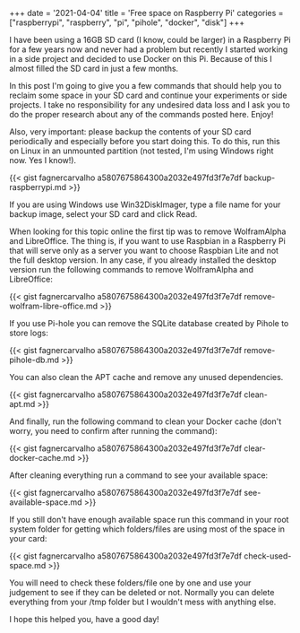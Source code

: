 +++
date = '2021-04-04'
title = 'Free space on Raspberry Pi'
categories = ["raspberrypi", "raspberry", "pi", "pihole", "docker", "disk"]
+++

I have been using a 16GB SD card (I know, could be larger) in a Raspberry Pi for a few years now and never had a problem but recently I started working in a side project and decided to use Docker on this Pi. Because of this I almost filled the SD card in just a few months.

In this post I'm going to give you a few commands that should help you to reclaim some space in your SD card and continue your experiments or side projects. I take no responsibility for any undesired data loss and I ask you to do the proper research about any of the commands posted here. Enjoy!

Also, very important: please backup the contents of your SD card periodically and especially before you start doing this. To do this, run this on Linux in an unmounted partition (not tested, I'm using Windows right now. Yes I know!).

{{< gist fagnercarvalho a5807675864300a2032e497fd3f7e7df backup-raspberrypi.md >}}

If you are using Windows use Win32DiskImager, type a file name for your backup image, select your SD card and click Read.

When looking for this topic online the first tip was to remove WolframAlpha and LibreOffice. The thing is, if you want to use Raspbian in a Raspberry Pi that will serve only as a server you want to choose Raspbian Lite and not the full desktop version. In any case, if you already installed the desktop version run the following commands to remove WolframAlpha and LibreOffice:

{{< gist fagnercarvalho a5807675864300a2032e497fd3f7e7df remove-wolfram-libre-office.md >}}

If you use Pi-hole you can remove the SQLite database created by Pihole to store logs:

{{< gist fagnercarvalho a5807675864300a2032e497fd3f7e7df remove-pihole-db.md >}}

You can also clean the APT cache and remove any unused dependencies.

{{< gist fagnercarvalho a5807675864300a2032e497fd3f7e7df clean-apt.md >}}

And finally, run the following command to clean your Docker cache (don't worry, you need to confirm after running the command):

{{< gist fagnercarvalho a5807675864300a2032e497fd3f7e7df clear-docker-cache.md >}}

After cleaning everything run a command to see your available space:

{{< gist fagnercarvalho a5807675864300a2032e497fd3f7e7df see-available-space.md >}}

If you still don't have enough available space run this command in your root system folder for getting which folders/files are using most of the space in your card:

{{< gist fagnercarvalho a5807675864300a2032e497fd3f7e7df check-used-space.md >}}

You will need to check these folders/file one by one and use your judgement to see if they can be deleted or not. Normally you can delete everything from your /tmp folder but I wouldn't mess with anything else.

I hope this helped you, have a good day!